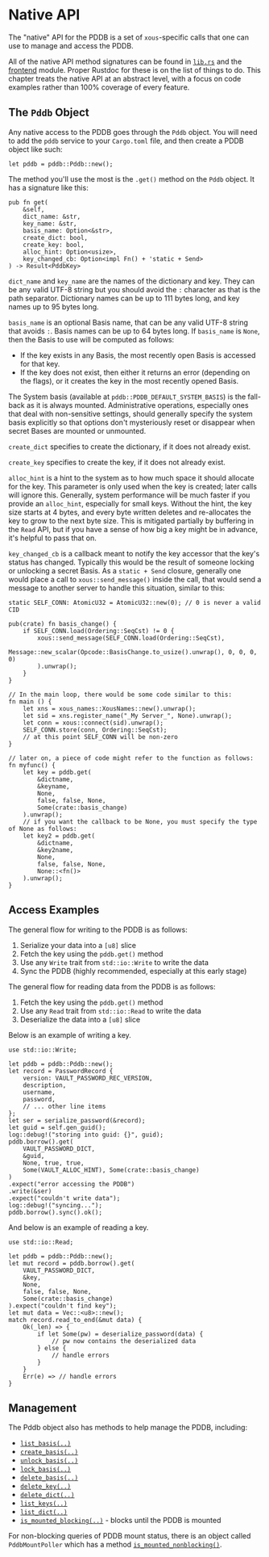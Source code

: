 # Native API

The "native" API for the PDDB is a set of `xous`-specific calls that one can use to manage and access the PDDB.

All of the native API method signatures can be found in [`lib.rs`](https://github.com/betrusted-io/xous-core/blob/main/services/pddb/src/lib.rs) and the [frontend](https://github.com/betrusted-io/xous-core/blob/main/services/pddb/src/frontend/pddbkey.rs) module. Proper Rustdoc for these is on the list of things to do. This chapter treats the native API at an abstract level, with a focus on code examples rather than 100% coverage of every feature.

## The `Pddb` Object

Any native access to the PDDB goes through the `Pddb` object. You will need to add the `pddb` service to your `Cargo.toml` file, and then create a PDDB object like such:

```rust,noplayground,ignore
let pddb = pddb::Pddb::new();
```

The method you'll use the most is the `.get()` method on the `Pddb` object. It has a signature like this:

```rust,noplayground,ignore
pub fn get(
    &self,
    dict_name: &str,
    key_name: &str,
    basis_name: Option<&str>,
    create_dict: bool,
    create_key: bool,
    alloc_hint: Option<usize>,
    key_changed_cb: Option<impl Fn() + 'static + Send>
) -> Result<PddbKey>
```

`dict_name` and `key_name` are the names of the dictionary and key. They can be any valid UTF-8 string but you should avoid the `:` character as that is the path separator. Dictionary names can be up to 111 bytes long, and key names up to 95 bytes long.

`basis_name` is an optional Basis name, that can be any valid UTF-8 string that avoids `:`. Basis names can be up to 64 bytes long. If `basis_name` is `None`, then the Basis to use will be computed as follows:

- If the key exists in any Basis, the most recently open Basis is accessed for that key.
- If the key does not exist, then either it returns an error (depending on the flags), or it creates the key in the most recently opened Basis.

The System basis (available at `pddb::PDDB_DEFAULT_SYSTEM_BASIS`) is the fall-back as it is always mounted. Administrative operations, especially ones that deal with non-sensitive settings, should generally specify the system basis explicitly so that options don't mysteriously reset or disappear when secret Bases are mounted or unmounted.

`create_dict` specifies to create the dictionary, if it does not already exist.

`create_key` specifies to create the key, if it does not already exist.

`alloc_hint` is a hint to the system as to how much space it should allocate for the key. This parameter is only used when the key is created; later calls will ignore this. Generally, system performance will be much faster if you provide an `alloc_hint`, especially for small keys. Without the hint, the key size starts at 4 bytes, and every byte written deletes and re-allocates the key to grow to the next byte size. This is mitigated partially by buffering in the `Read` API, but if you have a sense of how big a key might be in advance, it's helpful to pass that on.

`key_changed_cb` is a callback meant to notify the key accessor that the key's status has changed. Typically this would be the result of someone locking or unlocking a secret Basis. As a `static + Send` closure, generally one would place a call to `xous::send_message()` inside the call, that would send a message to another server to handle this situation, similar to this:

```rust,noplayground,ignore
static SELF_CONN: AtomicU32 = AtomicU32::new(0); // 0 is never a valid CID

pub(crate) fn basis_change() {
    if SELF_CONN.load(Ordering::SeqCst) != 0 {
        xous::send_message(SELF_CONN.load(Ordering::SeqCst),
            Message::new_scalar(Opcode::BasisChange.to_usize().unwrap(), 0, 0, 0, 0)
        ).unwrap();
    }
}

// In the main loop, there would be some code similar to this:
fn main () {
    let xns = xous_names::XousNames::new().unwrap();
    let sid = xns.register_name("_My Server_", None).unwrap();
    let conn = xous::connect(sid).unwrap();
    SELF_CONN.store(conn, Ordering::SeqCst);
    // at this point SELF_CONN will be non-zero
}

// later on, a piece of code might refer to the function as follows:
fn myfunc() {
    let key = pddb.get(
        &dictname,
        &keyname,
        None,
        false, false, None,
        Some(crate::basis_change)
    ).unwrap();
    // if you want the callback to be None, you must specify the type of None as follows:
    let key2 = pddb.get(
        &dictname,
        &key2name,
        None,
        false, false, None,
        None::<fn()>
    ).unwrap();
}
```

## Access Examples

The general flow for writing to the PDDB is as follows:

1. Serialize your data into a `[u8]` slice
2. Fetch the key using the `pddb.get()` method
3. Use any `Write` trait from `std::io::Write` to write the data
4. Sync the PDDB (highly recommended, especially at this early stage)

The general flow for reading data from the PDDB is as follows:

1. Fetch the key using the `pddb.get()` method
2. Use any `Read` trait from `std::io::Read` to write the data
3. Deserialize the data into a `[u8]` slice

Below is an example of writing a key.

```rust,noplayground,ignore
use std::io::Write;

let pddb = pddb::Pddb::new();
let record = PasswordRecord {
    version: VAULT_PASSWORD_REC_VERSION,
    description,
    username,
    password,
    // ... other line items
};
let ser = serialize_password(&record);
let guid = self.gen_guid();
log::debug!("storing into guid: {}", guid);
pddb.borrow().get(
    VAULT_PASSWORD_DICT,
    &guid,
    None, true, true,
    Some(VAULT_ALLOC_HINT), Some(crate::basis_change)
)
.expect("error accessing the PDDB")
.write(&ser)
.expect("couldn't write data");
log::debug!("syncing...");
pddb.borrow().sync().ok();
```

And below is an example of reading a key.

```rust,noplayground,ignore
use std::io::Read;

let pddb = pddb::Pddb::new();
let mut record = pddb.borrow().get(
    VAULT_PASSWORD_DICT,
    &key,
    None,
    false, false, None,
    Some(crate::basis_change)
).expect("couldn't find key");
let mut data = Vec::<u8>::new();
match record.read_to_end(&mut data) {
    Ok(_len) => {
        if let Some(pw) = deserialize_password(data) {
            // pw now contains the deserialized data
        } else {
            // handle errors
        }
    }
    Err(e) => // handle errors
}
```

## Management

The Pddb object also has methods to help manage the PDDB, including:

- [`list_basis(..)`](https://github.com/betrusted-io/xous-core/blob/ac1f7465667aabb7bc7fa3e3e9ced8e980ea4a0c/services/pddb/src/lib.rs#L163)
- [`create_basis(..)`](https://github.com/betrusted-io/xous-core/blob/ac1f7465667aabb7bc7fa3e3e9ced8e980ea4a0c/services/pddb/src/lib.rs#L208)
- [`unlock_basis(..)`](https://github.com/betrusted-io/xous-core/blob/main/services/pddb/src/lib.rs#L230)
- [`lock_basis(..)`](https://github.com/betrusted-io/xous-core/blob/main/services/pddb/src/lib.rs#L252)
- [`delete_basis(..)`](https://github.com/betrusted-io/xous-core/blob/main/services/pddb/src/lib.rs#L274)
- [`delete_key(..)`](https://github.com/betrusted-io/xous-core/blob/main/services/pddb/src/lib.rs#L386)
- [`delete_dict(..)`](https://github.com/betrusted-io/xous-core/blob/main/services/pddb/src/lib.rs#L435)
- [`list_keys(..)`](https://github.com/betrusted-io/xous-core/blob/main/services/pddb/src/lib.rs#L498)
- [`list_dict(..)`](https://github.com/betrusted-io/xous-core/blob/main/services/pddb/src/lib.rs#L560)
- [`is_mounted_blocking(..)`](https://github.com/betrusted-io/xous-core/blob/ac1f7465667aabb7bc7fa3e3e9ced8e980ea4a0c/services/pddb/src/lib.rs#L143) - blocks until the PDDB is mounted

For non-blocking queries of PDDB mount status, there is an object called `PddbMountPoller` which has a method [`is_mounted_nonblocking()`](https://github.com/betrusted-io/xous-core/blob/ac1f7465667aabb7bc7fa3e3e9ced8e980ea4a0c/services/pddb/src/lib.rs#L44).

